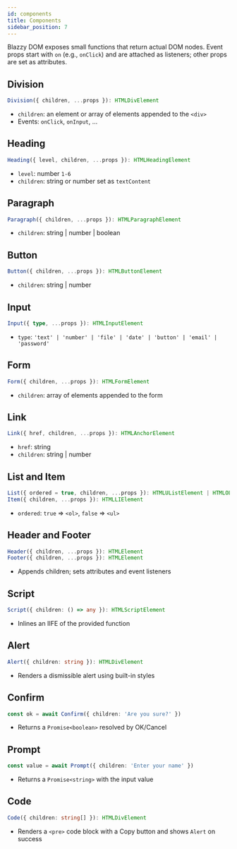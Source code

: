 ```yaml
---
id: components
title: Components
sidebar_position: 7
---
```


Blazzy DOM exposes small functions that return actual DOM nodes. Event props start with `on` (e.g., `onClick`) and are attached as listeners; other props are set as attributes.

## Division

```ts
Division({ children, ...props }): HTMLDivElement
```

- `children`: an element or array of elements appended to the `<div>`
- Events: `onClick`, `onInput`, ...

## Heading

```ts
Heading({ level, children, ...props }): HTMLHeadingElement
```

- `level`: number `1-6`
- `children`: string or number set as `textContent`

## Paragraph

```ts
Paragraph({ children, ...props }): HTMLParagraphElement
```

- `children`: string | number | boolean

## Button

```ts
Button({ children, ...props }): HTMLButtonElement
```

- `children`: string | number

## Input

```ts
Input({ type, ...props }): HTMLInputElement
```

- `type`: `'text' | 'number' | 'file' | 'date' | 'button' | 'email' | 'password'`

## Form

```ts
Form({ children, ...props }): HTMLFormElement
```

- `children`: array of elements appended to the form

## Link

```ts
Link({ href, children, ...props }): HTMLAnchorElement
```

- `href`: string
- `children`: string | number

## List and Item

```ts
List({ ordered = true, children, ...props }): HTMLUListElement | HTMLOListElement
Item({ children, ...props }): HTMLLIElement
```

- `ordered`: `true` => `<ol>`, `false` => `<ul>`

## Header and Footer

```ts
Header({ children, ...props }): HTMLElement
Footer({ children, ...props }): HTMLElement
```

- Appends children; sets attributes and event listeners

## Script

```ts
Script({ children: () => any }): HTMLScriptElement
```

- Inlines an IIFE of the provided function

## Alert

```ts
Alert({ children: string }): HTMLDivElement
```

- Renders a dismissible alert using built-in styles

## Confirm

```ts
const ok = await Confirm({ children: 'Are you sure?' })
```

- Returns a `Promise<boolean>` resolved by OK/Cancel

## Prompt

```ts
const value = await Prompt({ children: 'Enter your name' })
```

- Returns a `Promise<string>` with the input value

## Code

```ts
Code({ children: string[] }): HTMLDivElement
```

- Renders a `<pre>` code block with a Copy button and shows `Alert` on success
